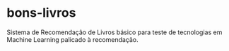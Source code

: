 # bons-livros
Sistema de Recomendação de Livros básico para teste de tecnologias em Machine Learning palicado à recomendação.
